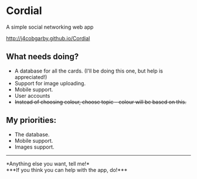 # Cordial
A simple social networking web app

http://j4cobgarby.github.io/Cordial

## What needs doing?
  - A database for all the cards. (I'll be doing this one, but help is appreciated!)
  - Support for image uploading.
  - Mobile support.
  - User accounts
  - ~~Instead of choosing colour, choose topic - colour will be based on this.~~

## My priorities:
  - The database.
  - Mobile support.
  - Images support.
<hr>
*Anything else you want, tell me!*<br>
***If you think you can help with the app, do!***
